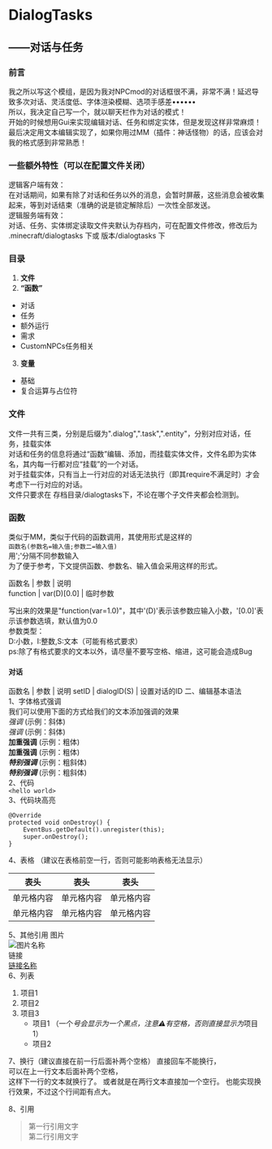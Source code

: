 # DialogTasks
## ——对话与任务
### 前言
我之所以写这个模组，是因为我对NPCmod的对话框很不满，非常不满！延迟导致多次对话、灵活度低、字体渲染模糊、选项手感差••••••  
所以，我决定自己写一个，就以聊天栏作为对话的模式！  
开始的时候想用Gui来实现编辑对话、任务和绑定实体，但是发现这样非常麻烦！  
最后决定用文本编辑实现了，如果你用过MM（插件：神话怪物）的话，应该会对我的格式感到非常熟悉！  
### 一些额外特性（可以在配置文件关闭）
逻辑客户端有效：  
在对话期间，如果有除了对话和任务以外的消息，会暂时屏蔽，这些消息会被收集起来，等到对话结束（准确的说是锁定解除后）一次性全部发送。  
逻辑服务端有效：  
对话、任务、实体绑定读取文件夹默认为存档内，可在配置文件修改，修改后为 .minecraft/dialogtasks 下或 版本/dialogtasks 下  
### 目录
1. **文件**  
2. **“函数”**  
  * 对话  
  * 任务  
  * 额外运行  
  * 需求  
  * CustomNPCs任务相关  
3. **变量**  
  * 基础  
  * 复合运算与占位符  
### 文件
文件一共有三类，分别是后缀为".dialog",".task",".entity"，分别对应对话，任务，挂载实体  
对话和任务的信息将通过“函数”编辑、添加，而挂载实体文件，文件名即为实体名，其内每一行都对应“挂载”的一个对话。  
对于挂载实体，只有当上一行对应的对话无法执行（即其require不满足时）才会考虑下一行对应的对话。  
文件只要求在 存档目录/dialogtasks下，不论在哪个子文件夹都会检测到。  
### 函数
类似于MM，类似于代码的函数调用，其使用形式是这样的  
`函数名(参数名=输入值;参数二=输入值)`  
用';'分隔不同参数输入  
为了便于参考，下文提供函数、参数名、输入值会采用这样的形式。  

函数名 | 参数 | 说明  
function | var(D)[0.0] | 临时参数  

写出来的效果是"function(var=1.0)"，其中'(D)'表示该参数应输入小数，'[0.0]'表示该参数选填，默认值为0.0  
参数类型：  
D:小数，I:整数,S:文本（可能有格式要求）  
ps:除了有格式要求的文本以外，请尽量不要写空格、缩进，这可能会造成Bug  
#### 对话

函数名 | 参数 | 说明
setID | dialogID(S) | 设置对话的ID
二、编辑基本语法  
1、字体格式强调  
 我们可以使用下面的方式给我们的文本添加强调的效果  
*强调*  (示例：斜体)  
 _强调_  (示例：斜体)  
**加重强调**  (示例：粗体)  
 __加重强调__ (示例：粗体)  
***特别强调*** (示例：粗斜体)  
___特别强调___  (示例：粗斜体)  
2、代码  
`<hello world>`  
3、代码块高亮  
```
@Override
protected void onDestroy() {
    EventBus.getDefault().unregister(this);
    super.onDestroy();
}
```  
4、表格 （建议在表格前空一行，否则可能影响表格无法显示）
 
 表头  | 表头  | 表头
 ---- | ----- | ------  
 单元格内容  | 单元格内容 | 单元格内容 
 单元格内容  | 单元格内容 | 单元格内容  
 
5、其他引用
图片  
![图片名称](https://www.baidu.com/img/bd_logo1.png)  
链接  
[链接名称](https://www.baidu.com/)    
6、列表 
1. 项目1  
2. 项目2  
3. 项目3  
   * 项目1 （一个*号会显示为一个黑点，注意⚠️有空格，否则直接显示为*项目1） 
   * 项目2   
 
7、换行（建议直接在前一行后面补两个空格）
直接回车不能换行，  
可以在上一行文本后面补两个空格，  
这样下一行的文本就换行了。
或者就是在两行文本直接加一个空行。
也能实现换行效果，不过这个行间距有点大。  
 
8、引用
> 第一行引用文字  
> 第二行引用文字   
